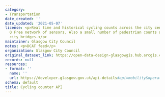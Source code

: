 ```yaml
---
category:
- Transportation
date_created: ''
date_updated: '2021-05-07'
license: <p>Real time and historical cycling counts across the city centre using the
  Q Free network of sensors. Also a small number of pedestrian counts across some
  city bridges.</p>
maintainer: Glasgow City Council
notes: <p>DCAT feed</p>
organization: Glasgow City Council
original_dataset_link: https://open-data-design-glasgowgis.hub.arcgis.com/documents/GlasgowGIS::cycling-counter-api
records: null
resources:
- format: ''
  name: ''
  url: https://developer.glasgow.gov.uk/api-details#api=mobility&operation=get-mobility-measurements
schema: default
title: Cycling counter API
---
```

